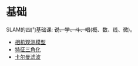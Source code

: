 # 基础
SLAM的四门基础课: ~~说、学、斗、唱~~(概、数、线、微)。

- [相机观测模型](%E7%9B%B8%E6%9C%BA%E6%A8%A1%E5%9E%8B%E6%9B%B4%E6%96%B0.html)
- [特征三角化](特征三角化.html)
- [卡尔曼滤波](kalman_filter.html)